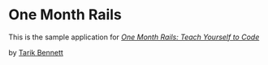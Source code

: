 # One Month Rails

This is the sample application for
[*One Month Rails: Teach Yourself to Code*](http://getknosis.com)

by [Tarik Bennett](http://getknosis.com)